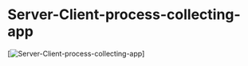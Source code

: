 # Server-Client-process-collecting-app
[![Server-Client-process-collecting-app](https://youtu.be/z-i__DIJxmw/0.jpg)]
